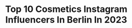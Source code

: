 ---
title: Top 10 Cosmetics Instagram Influencers In Berlin In 2023
description: >-
  Find top cosmetics Instagram influencers in Berlin in 2023. Most popular hashtags: #love #berlin #makeup #instagood.
platform: Instagram
hits: 65
text_top: Analyze the top-rated Instagram profiles on inBeat.
text_bottom: Our database aggregates 65 Instagram influencers like this in Berlin, Germany for you to contact.
profiles:
  - username: "reissmannevelyn"
    fullname: >-
      Evelyn Reißmann
    bio: >-
      Bestagermodel 🙋‍♀️ Miss50plusgermany 2019 Mother👩‍❤️‍👩
    location: "Germany"
    followers: 39223
    engagement: 887
    commentsToLikes: 0.066961
    id: ck8t26tg1yctg0j78wfmfyfpy
    verified: false
    hashtags: "#agelesswomen, #bestagermodel50plus, #valentinstag, #woman"
  - username: "_anna_geddes_"
    fullname: >-
      Anna Prohodski
    bio: >-
      #MRSDeutschland 2020/21🇩🇪🏆 #MRS.#sachsenanhalt 2019/2020⚜️💍 🇩🇪🇷🇺🇬🇧 #missdeutschland #influencer #model#travel#beauty#gourmet #business : direct 📩
    location: "Germany"
    followers: 212601
    engagement: 250
    commentsToLikes: 0.080489
    id: ckapckcwa468w0i78ywoyzusg
    verified: false
    hashtags: "#mrsdeutschland2020, #mrsdeutschland, #missdeutschland, #fashionstyle"
  - username: "valentinavapaux"
    fullname: >-
      val
    bio: >-
      🩰poet & writer ⛲️mexican german fairy @avecnousmgmt
    location: "Germany"
    followers: 93453
    engagement: 907
    commentsToLikes: 0.002244
    id: ck5btrjchgh3p0i113d8zccy4
    verified: false
    hashtags: "#turnuptheheat, #everyloveistruelove, #reels, #keyssoulcarexdouglas"
  - username: "melissa.swz"
    fullname: >-
      Melissa Schwarz
    bio: >-
      ᐯOᗰ ᗷᗩᑌᗴᖇᑎTᖇᗩᗰᑭᗴᒪ 𓃟 ᘔᑌᗰ ᗰOᗪᗴᒪ 𖨆 ⚠️ Wette verloren ~ jetzt bin ich Model 😳⚠️ Begleitet mich und lasst mir gern ein Feedback da. 💭
    location: "Germany"
    followers: 13804
    engagement: 956
    commentsToLikes: 0.094029
    id: ck0u61pot0poj0i19a8gj5jt6
    verified: false
    hashtags: "#modellife, #wakeup, #herbst, #herbstshooting"
  - username: "mxs.cavallero"
    fullname: >-
      Jessyca ♥
    bio: >-
      •Musicvideo Model @nia_agency @amendamodels •Italiana / Berlin living 🐉 •Founder @cavallero.cosmetics (soon)
    location: "Germany"
    followers: 12439
    engagement: 517
    commentsToLikes: 0.094666
    id: ckaorf8gcmxyr0i783x46p6gn
    verified: false
    hashtags: "#breakdown, #geminiseason, #acting, #actingchallenge"
  - username: "mo.ciftci"
    fullname: >-
      Mo
    bio: >-
      24 years // beauty // fashion • Photographer 🏡Hannover | 📍currently in Barcelona
    location: "Germany"
    followers: 2127
    engagement: 1650
    commentsToLikes: 0.065260
    id: ck5c196shup3d0i1107dd0vz0
    verified: false
    hashtags: "#blogger, #cute, #lips, #germany"
  - username: "pialorenaa"
    fullname: >-
      LORENA TRAVEL FASHION BEAUTY
    bio: >-
      👸🏻LORENA ⚓️HH | Berlin 💃🏻Latina ⠀⠀⠀⠀⠀⠀⠀⠀⠀ contact 💌 lorena@insocial-media.com
    location: "Germany"
    followers: 102158
    engagement: 309
    commentsToLikes: 0.117751
    id: ck13cdguyzte80i19v54jfuzi
    verified: false
    hashtags: "#glu, #verlosung, #giveaway, #gewinnspiel"
  - username: "haticeschmidt"
    fullname: >-
      Hatice Schmidt
    bio: >-
      📍Berlin Founder&Artdirector @haticeschmidtlabs Best-Selling Author: Dein Leben ist kein Zufall ✉️ Mail • hello@haticeschmidt.com Impressum:
    location: "Germany"
    followers: 269840
    engagement: 450
    commentsToLikes: 0.013630
    id: ck15pjxpsy9150i19y5mot3im
    verified: true
    hashtags: "#haticeschmidtlabs, #mygenesis, #teamhatineverstops, #haticeschmidt"
  - username: "krizzybeauty"
    fullname: >-
      🦋 Kristina 🦋
    bio: >-
      📍living in berlin city 🌇 do good and good will come to you 🧚🏻 S a b r 🤍 | 1 9 9 5 🖖🏻| с у д ь б а ✨ | 🧿 |
    location: "Germany"
    followers: 2659
    engagement: 2871
    commentsToLikes: 0.037107
    id: ckaowhton8zzr0i78j21k4oij
    verified: false
    hashtags: "#sunday, #girl, #style, #lfl"
  - username: "beautypalmira"
    fullname: >-
      ⋆ 𝕻𝖆𝖑𝖒𝖎𝖗𝖆 ⋆ 🦋
    bio: >-
      ⋆ Certified Creative Makeup Artist ⋆ Retoucher, Photographer ⋆ Berlin, Germany ⋆ PR, Bookings: palmira.ruben@gmail.com ⋆ Bridal Artist @palmira.makeup
    location: "Germany"
    followers: 33915
    engagement: 130
    commentsToLikes: 0.101257
    id: ck5q3lqg8lcfr0i11ku117ia8
    verified: false
    hashtags: "#sephoradeutschland, #abhbrows, #wakeup2slay, #beautyphotos"
---